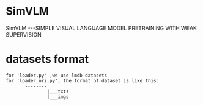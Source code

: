 # SimVLM
SimVLM ---SIMPLE VISUAL LANGUAGE MODEL PRETRAINING WITH WEAK SUPERVISION

# datasets format
    for 'loader.py' ,we use lmdb datasets
    for 'loader_ori.py', the format of dataset is like this:
           --------
                   |___txts
                   |___imgs
   
